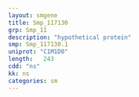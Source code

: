 ```yaml
---
layout: smgene
title: Smp_117130
grp: Smp_11
description: "hypothetical protein"
smp: Smp_117130.1
uniprot: "C1M1D0"
length:   243
cdd: "ns"
kk: ns
categories: sm
---
```

